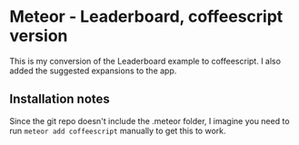 # Meteor - Leaderboard, coffeescript version

This is my conversion of the Leaderboard example to coffeescript. I also added the suggested expansions to the app.

## Installation notes

Since the git repo doesn't include the .meteor folder, I imagine you need to run <code>meteor add coffeescript</code> manually to get this to work.
